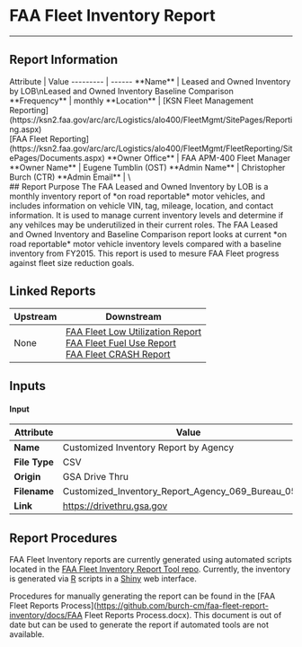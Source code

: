 # FAA Fleet Inventory Report  

***
## Report Information
<div id="attribute-table">
Attribute | Value
--------- | ------
**Name** | Leased and Owned Inventory by LOB\nLeased and Owned Inventory Baseline Comparison
**Frequency** | monthly
**Location** | [KSN Fleet Management Reporting](https://ksn2.faa.gov/arc/arc/Logistics/alo400/FleetMgmt/SitePages/Reporting.aspx)<br/>[FAA Fleet Reporting](https://ksn2.faa.gov/arc/arc/Logistics/alo400/FleetMgmt/FleetReporting/SitePages/Documents.aspx)  
**Owner Office** | FAA APM-400 Fleet Manager
**Owner Name** | Eugene Tumblin (OST)
**Admin Name** | Christopher Burch (CTR)
**Admin Email** | \<email>
</div>
## Report Purpose  
The FAA Leased and Owned Inventory by LOB is a monthly inventory report of *on road reportable* motor vehicles, and includes information on vehicle VIN, tag, mileage, location, and contact information. It is used to manage current inventory levels and determine if any vehilces may be underutilized in their current roles.  
The FAA Leased and Owned Inventory and Baseline Comparison report looks at current *on road reportable* motor vehicle inventory levels compared with a baseline inventory from FY2015. This report is used to mesure FAA Fleet progress against fleet size reduction goals.

## Linked Reports  
Upstream | Downstream
--- | ---
None | [FAA Fleet Low Utilization Report](https://github.com/burch-cm/faa-fleet-report-low-utilization)<br/>[FAA Fleet Fuel Use Report](https://github.com/burch-cm/faa-fleet-report-fuel-use)<br/>[FAA Fleet CRASH Report](https://github.com/burch-cm/faa-fleet-report-crash)

 ## Inputs  
 #### Input  
 Attribute | Value
 --- | ---
 **Name** | Customized Inventory Report by Agency
 **File Type** | CSV
 **Origin** | GSA Drive Thru
 **Filename** | Customized_Inventory_Report_Agency_069_Bureau_05.csv  
**Link** | https://drivethru.gsa.gov

## Report Procedures
FAA Fleet Inventory reports are currently generated using automated scripts located in the [FAA Fleet Inventory Report Tool repo](https://github.com/burch-cm/faa_fleet_inventory). Currently, the inventory is generated via [R](https://www.r-project.org) scripts in a [Shiny](https://shiny.rstudio.com) web interface.  

Procedures for manually generating the report can be found in the [FAA Fleet Reports Process](https://github.com/burch-cm/faa-fleet-report-inventory/docs/FAA Fleet Reports Process.docx). This document is out of date but can be used to generate the report if automated tools are not available.
